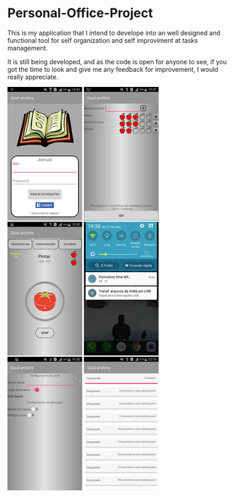 # Personal-Office-Project
This is my application that I intend to develope into an well designed and functional tool for self organization and self improviment at tasks management.

It is still being developed, and as the code is open for anyone to see, if you got the time to look and give me any feedback for improvement, I would really appreciate.

![alt text](https://raw.githubusercontent.com/Renan3M/Personal-Office-Project/master/app-imgs/img1.png)
![alt text](https://raw.githubusercontent.com/Renan3M/Personal-Office-Project/master/app-imgs/img2.png)
![alt text](https://raw.githubusercontent.com/Renan3M/Personal-Office-Project/master/app-imgs/img3.png)
![alt text](https://raw.githubusercontent.com/Renan3M/Personal-Office-Project/master/app-imgs/img4.png)
![alt text](https://raw.githubusercontent.com/Renan3M/Personal-Office-Project/master/app-imgs/img5.png)
![alt text](https://raw.githubusercontent.com/Renan3M/Personal-Office-Project/master/app-imgs/img6.png)
